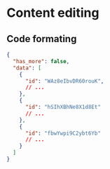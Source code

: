 
# Content editing

## Code formating

```json {{ title: 'Paginated response' }}
{
  "has_more": false,
  "data": [
    {
      "id": "WAz8eIbvDR60rouK",
      // ...
    },
    {
      "id": "hSIhXBhNe8X1d8Et"
      // ...
    },
    {
      "id": "fbwYwpi9C2ybt6Yb"
      // ...
    }
  ]
}
```
